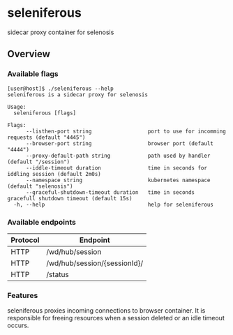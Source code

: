 # seleniferous
sidecar proxy container for selenosis<br/>

## Overview
### Available flags
```
[user@host]$ ./seleniferous --help
seleniferous is a sidecar proxy for selenosis

Usage:
  seleniferous [flags]

Flags:
      --listhen-port string                  port to use for incomming requests (default "4445")
      --browser-port string                  browser port (default "4444")
      --proxy-default-path string            path used by handler (default "/session")
      --iddle-timeout duration               time in seconds for iddling session (default 2m0s)
      --namespace string                     kubernetes namespace (default "selenosis")
      --graceful-shutdown-timeout duration   time in seconds  gracefull shutdown timeout (default 15s)
  -h, --help                                 help for seleniferous
```

### Available endpoints
| Protocol | Endpoint                    |
|--------- |---------------------------- |
| HTTP    | /wd/hub/session              |
| HTTP    | /wd/hub/session/{sessionId}/ |
| HTTP    | /status                      |

### Features
seleniferous proxies incoming connections to browser container. It is responsible for freeing resources when a session deleted or an idle timeout occurs.